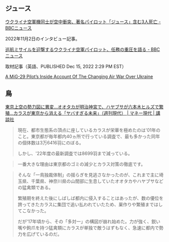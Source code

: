 ## ジュース

[ウクライナ空軍機同士が空中衝突、著名パイロット「ジュース」含む3人死亡 - BBCニュース](https://www.bbc.com/japanese/66631732)

2022年11月2日のインタビュー記事。

[巡航ミサイルを迎撃するウクライナ空軍パイロット、任務の重圧を語る - BBCニュース](https://www.bbc.com/japanese/video-63481852)

取材記事（英語、PUBLISHED Dec 15, 2022 2:29 PM EST）

[A MiG-29 Pilot’s Inside Account Of The Changing Air War Over Ukraine](https://www.thedrive.com/the-war-zone/a-mig-29-pilots-inside-account-of-the-changing-air-war-over-ukraine)


## 鳥

[東京上空の勢力図に異変…オオタカが明治神宮で、ハヤブサが六本木ヒルズで繁殖…カラスが東京から消える「ヤバすぎる未来」（週刊現代） | マネー現代 | 講談社](https://gendai.media/articles/-/113701)

> 現在、都市生態系の頂点に座しているカラスが栄華を極めたのは'01年のこと。東京都が毎年都内40ヵ所で行っている調査で、最も多かった同年の個体数は3万6416羽にのぼる。
>
> しかし、'22年度の最新調査では8699羽まで減っている。

> 一番大きな理由は東京都のゴミの減少とカラス対策の徹底です。

> そんな「一鳥独裁体制」の揺らぎを見逃さなかったのが、これまで主に埼玉県、千葉県、神奈川県の山間部に生息していたオオタカやハヤブサなどの猛禽類である。
>
> 繁殖期を終えた後にしばしば都内に侵入することはあったが、数の優位を誇ってきたカラスに集団で追い払われていたため、巣作りや繁殖まではしてこなかった。
>
> だが'17年頃から、その「多対一」の構図が崩れ始めた。力が強く、鋭い嘴や鉤爪を持つ猛禽類にカラスが単独で敵うはずもなく、急速に都内で勢力を広げているのだ。
